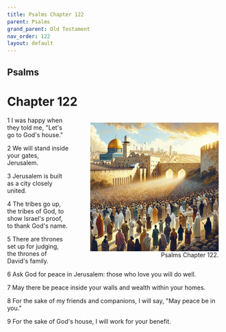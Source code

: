 ```yaml
---
title: Psalms Chapter 122
parent: Psalms
grand_parent: Old Testament
nav_order: 122
layout: default
---
```


## Psalms

# Chapter 122

<figure style="float: right; margin-right: 10px;">
    <img src="/assets/Image/Psalms/500/122.jpg" alt="Psalms Chapter 122" style="width: 300px; height: 300px; float: right;padding-left: 10px;"/>
    <figcaption style="clear: both;text-align: right;">Psalms Chapter 122.</figcaption>
</figure>
1 I was happy when they told me, "Let's go to God's house."

2 We will stand inside your gates, Jerusalem.

3 Jerusalem is built as a city closely united.

4 The tribes go up, the tribes of God, to show Israel's proof, to thank God's name.

5 There are thrones set up for judging, the thrones of David's family.

6 Ask God for peace in Jerusalem: those who love you will do well.

7 May there be peace inside your walls and wealth within your homes.

8 For the sake of my friends and companions, I will say, "May peace be in you."

9 For the sake of God's house, I will work for your benefit.


